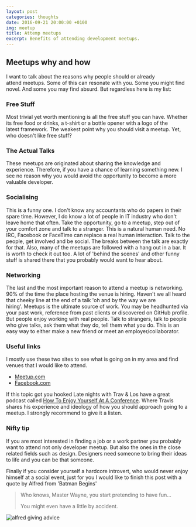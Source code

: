 ```yaml
---
layout: post
categories: thoughts
date: 2016-09-21 20:00:00 +0100
img: meetup
title: Attemp meetups
excerpt: Benefits of attending development meetups.
---
```


## Meetups why and how

I want to talk about the reasons why people should or already attend meetups. Some of this can resonate with you. Some you might find novel. And some you may find absurd. But regardless here is my list:

### Free Stuff

Most trivial yet worth mentioning is all the free stuff you can have. Whether its free food or drinks, a t-shirt or a bottle opener with a logo of the latest framework. The weakest point why you should visit a meetup. Yet, who doesn't like free stuff?

### The Actual Talks

These meetups are originated about sharing the knowledge and experience. Therefore, if you have a chance of learning something new. I see no reason why you would avoid the opportunity to become a more valuable developer.

### Socialising

This is a funny one. I don't know any accountants who do papers in their spare time. However, I do know a lot of people in IT industry who don't leave home that often. Take the opportunity, go to a meetup, step out of your comfort zone and talk to a stranger. This is a natural human need. No IRC, Facebook or FaceTime can replace a real human interaction. Talk to the people, get involved and be social. The breaks between the talk are exactly for that. Also, many of the meetups are followed with a hang out in a bar. It is worth to check it out too. A lot of 'behind the scenes' and other funny stuff is shared there that you probably would want to hear about.

### Networking

The last and the most important reason to attend a meetup is networking. 90% of the time the place hosting the venue is hiring. Haven't we all heard that cheeky line at the end of a talk 'oh and by the way we are hiring'. Meetups is the ultimate source of work. You may be headhunted via your past work, reference from past clients or discovered on GitHub profile. But people enjoy working with real people. Talk to strangers, talk to people who give talks, ask them what they do, tell them what you do. This is an easy way to either make a new friend or meet an employer/collaborator.

### Useful links

I mostly use these two sites to see what is going on in my area and find venues that I would like to attend.

- <a href="https://www.meetup.com/">Meetup.com</a>
- <a href="https://facebook.com">Facebook.com</a>

If this topic got you hooked Late nights with Trav &amp; Los have a great podcast called <a href="http://www.travandlos.com/35">How To Enjoy Yourself At A Conference</a>. Where Travis shares his experience and ideology of how you should approach going to a meetup. I strongly recommend to give it a listen.

### Nifty tip

If you are most interested in finding a job or a work partner you probably want to attend not only developer meetup. But also the ones in the close related fields such as design. Designers need someone to bring their ideas to life and you can be that someone.

Finally if you consider yourself a hardcore introvert, who would never enjoy himself at a social event, just for you I would like to finish this post with a quote by Alfred from 'Batman Begins'

<blockquote>

Who knows, Master Wayne, you start pretending to have fun...

You might even have a little by accident.

</blockquote>

<img src="http://webdevandstuff.com/wp-content/uploads/2016/09/alfred-compressor-1024x433.jpg" alt="alfred giving advice" />

